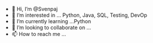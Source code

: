 - 👋 Hi, I’m @Svenpaj
- 👀 I’m interested in ... Python, Java, SQL, Testing, DevOp
- 🌱 I’m currently learning ...Python
- 💞️ I’m looking to collaborate on ...
- 📫 How to reach me ...

<!---
Svenpaj/Svenpaj is a ✨ special ✨ repository because its `README.md` (this file) appears on your GitHub profile.
You can click the Preview link to take a look at your changes.
--->
